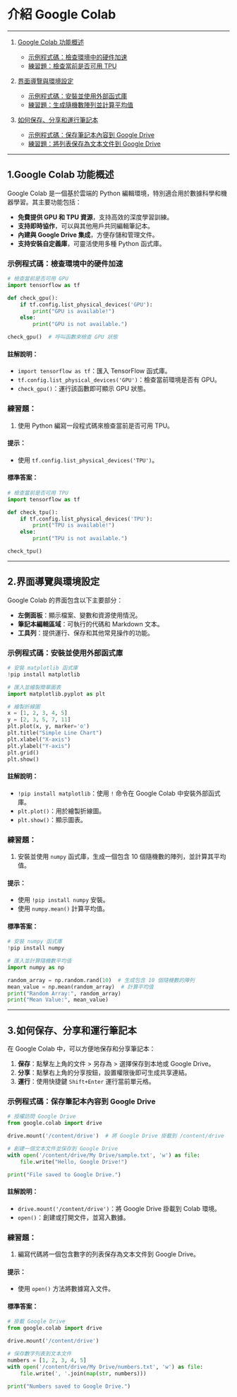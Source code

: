 # 介紹 Google Colab
---
1. [Google Colab 功能概述](#1.google-colab-功能概述)  
   - [示例程式碼：檢查環境中的硬件加速](#示例程式碼檢查環境中的硬件加速)  
   - [練習題：檢查當前是否可用 TPU](#練習題檢查當前是否可用-tpu)  

2. [界面導覽與環境設定](#2-界面導覽與環境設定)  
   - [示例程式碼：安裝並使用外部函式庫](#示例程式碼安裝並使用外部函式庫)  
   - [練習題：生成隨機數陣列並計算平均值](#練習題生成隨機數陣列並計算平均值)  

3. [如何保存、分享和運行筆記本](#3-如何保存分享和運行筆記本)  
   - [示例程式碼：保存筆記本內容到 Google Drive](#示例程式碼保存筆記本內容到-google-drive)  
   - [練習題：將列表保存為文本文件到 Google Drive](#練習題將列表保存為文本文件到-google-drive)  

---
##  1.Google Colab 功能概述

Google Colab 是一個基於雲端的 Python 編輯環境，特別適合用於數據科學和機器學習。其主要功能包括：

- **免費提供 GPU 和 TPU 資源**，支持高效的深度學習訓練。
- **支持即時協作**，可以與其他用戶共同編輯筆記本。
- **內建與 Google Drive 集成**，方便存儲和管理文件。
- **支持安裝自定義庫**，可靈活使用多種 Python 函式庫。

### 示例程式碼：檢查環境中的硬件加速
```python
# 檢查當前是否可用 GPU
import tensorflow as tf

def check_gpu():
    if tf.config.list_physical_devices('GPU'):
        print("GPU is available!")
    else:
        print("GPU is not available.")

check_gpu()  # 呼叫函數來檢查 GPU 狀態
```

#### 註解說明：
- `import tensorflow as tf`：匯入 TensorFlow 函式庫。
- `tf.config.list_physical_devices('GPU')`：檢查當前環境是否有 GPU。
- `check_gpu()`：運行該函數即可顯示 GPU 狀態。

### 練習題：
1. 使用 Python 編寫一段程式碼來檢查當前是否可用 TPU。

#### 提示：
- 使用 `tf.config.list_physical_devices('TPU')`。

#### 標準答案：
```python
# 檢查當前是否可用 TPU
import tensorflow as tf

def check_tpu():
    if tf.config.list_physical_devices('TPU'):
        print("TPU is available!")
    else:
        print("TPU is not available.")

check_tpu()
```

---

## 2.界面導覽與環境設定

Google Colab 的界面包含以下主要部分：
- **左側面板**：顯示檔案、變數和資源使用情況。
- **筆記本編輯區域**：可執行的代碼和 Markdown 文本。
- **工具列**：提供運行、保存和其他常見操作的功能。

### 示例程式碼：安裝並使用外部函式庫
```python
# 安裝 matplotlib 函式庫
!pip install matplotlib

# 匯入並繪製簡單圖表
import matplotlib.pyplot as plt

# 繪製折線圖
x = [1, 2, 3, 4, 5]
y = [2, 3, 5, 7, 11]
plt.plot(x, y, marker='o')
plt.title("Simple Line Chart")
plt.xlabel("X-axis")
plt.ylabel("Y-axis")
plt.grid()
plt.show()
```

#### 註解說明：
- `!pip install matplotlib`：使用 `!` 命令在 Google Colab 中安裝外部函式庫。
- `plt.plot()`：用於繪製折線圖。
- `plt.show()`：顯示圖表。

### 練習題：
1. 安裝並使用 `numpy` 函式庫，生成一個包含 10 個隨機數的陣列，並計算其平均值。

#### 提示：
- 使用 `!pip install numpy` 安裝。
- 使用 `numpy.mean()` 計算平均值。

#### 標準答案：
```python
# 安裝 numpy 函式庫
!pip install numpy

# 匯入並計算隨機數平均值
import numpy as np

random_array = np.random.rand(10)  # 生成包含 10 個隨機數的陣列
mean_value = np.mean(random_array)  # 計算平均值
print("Random Array:", random_array)
print("Mean Value:", mean_value)
```

---

## 3.如何保存、分享和運行筆記本

在 Google Colab 中，可以方便地保存和分享筆記本：
1. **保存**：點擊左上角的文件 > 另存為 > 選擇保存到本地或 Google Drive。
2. **分享**：點擊右上角的分享按鈕，設置權限後即可生成共享連結。
3. **運行**：使用快捷鍵 `Shift+Enter` 運行當前單元格。

### 示例程式碼：保存筆記本內容到 Google Drive
```python
# 授權訪問 Google Drive
from google.colab import drive

drive.mount('/content/drive')  # 將 Google Drive 掛載到 /content/drive

# 創建一個文本文件並保存到 Google Drive
with open('/content/drive/My Drive/sample.txt', 'w') as file:
    file.write("Hello, Google Drive!")

print("File saved to Google Drive.")
```

#### 註解說明：
- `drive.mount('/content/drive')`：將 Google Drive 掛載到 Colab 環境。
- `open()`：創建或打開文件，並寫入數據。

### 練習題：
1. 編寫代碼將一個包含數字的列表保存為文本文件到 Google Drive。

#### 提示：
- 使用 `open()` 方法將數據寫入文件。

#### 標準答案：
```python
# 掛載 Google Drive
from google.colab import drive

drive.mount('/content/drive')

# 保存數字列表到文本文件
numbers = [1, 2, 3, 4, 5]
with open('/content/drive/My Drive/numbers.txt', 'w') as file:
    file.write(', '.join(map(str, numbers)))

print("Numbers saved to Google Drive.")

